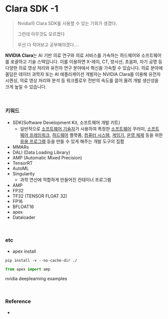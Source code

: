 # Clara SDK -1



> Nvidia의 Clara SDK를 사용할 수 있는 기회가 생겼다.
>
> 그런데 아무것도 모르겠다
>
> 우선 다 적어보고 공부해야겠다....





**NVIDIA Clara**는 AI 기반 의료 연구와 의료 서비스를 가속하는 하드웨어와 소프트웨어를 포괄하고 기술 스택입니다. 이를 이용하면 X-레이, CT, 방사선, 초음파, 자기 공명 등 다양한 의료 영상 처리와 유전자 연구 분야에서 혁신을 가속할 수 있습니다. 의료 분야에 몸담은 데이터 과학자 또는 AI 애플리케이션 개발자는 NVIDIA Clara를 이용해 유전자 시퀀싱, 의료 영상 처리와 분석 등 워크플로우 전반의 속도를 끌어 올려 개발 생산성을 크게 높일 수 있습니다. 











<br/>

### 키워드

- SDK(Software Development Kit, 소프트웨어 개발 키트)	
  - 일반적으로 [소프트웨어 기술자](https://ko.wikipedia.org/wiki/소프트웨어_공학)가 사용하여 특정한 [소프트웨어](https://ko.wikipedia.org/wiki/소프트웨어) 꾸러미, [소프트웨어 프레임워크](https://ko.wikipedia.org/wiki/뼈대), [하드웨어](https://ko.wikipedia.org/wiki/하드웨어) 플랫폼, [컴퓨터 시스템](https://ko.wikipedia.org/wiki/컴퓨터_시스템), [게임기](https://ko.wikipedia.org/wiki/게임기), [운영 체제](https://ko.wikipedia.org/wiki/운영_체제) 등을 위한 [응용 프로그램](https://ko.wikipedia.org/wiki/응용_프로그램) 등을 만들 수 있게 해주는 개발 도구의 집합
- MMARs
- DALI (Data Loading Library)
- AMP (Automatic Mixed Precision)
- TensorRT
- AutoML
- Singularity
  - 과학 연산에 적합하게 만들어진 컨테이너 프로그램
- AMP
- FP32
- TF32 (TENSOR FLOAT 32)
- FP16
- BFLOAT16
- apex
- Dataloader





<br/>

### etc

- apex install

```
pip install -v --no-cache-dir ./
```

```python
from apex import amp
```



nvidia deeplearning examples





<br/>

### Reference

- 